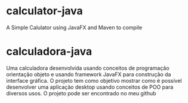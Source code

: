 # calculator-java
A Simple Calulator using JavaFX and Maven to compile 

# calculadora-java 

Uma calculadora desenvolvida usando conceitos de programação orientação objeto e usando framework JavaFX para construção da interface gráfica. O projeto tem como objetivo mostrar como é possível desenvolver uma aplicação desktop usando conceitos de POO para diversos usos. O projeto pode ser encontrado no meu github
